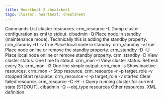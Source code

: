 ```yaml
---
title: Heartbeat 2 cheatsheet
tags: cluster, heartbeat, cheatsheet
---
```


Commands
List cluster resources.    crm_resource -L
Dump cluster configuration as xml to stdout.    cibadmin -Q
Place node in standby (maintenance mode). Technically this is adding the standby property.   crm_standby -U <hostname> -v true
Place local node in standby.  crm_standby -v true
Place node online or remove the standby property.  crm_standby -D -U <hostname>
Place local node online or remove standby property.   crm_standby -D
View cluster status. One time to stdout.  crm_mon -1
View cluster status. Refresh every 3s.    crm_mon -i3
One line simple output.    crm_mon -s
Show inactive resources.   crm_mon -r
Stop resource.    crm_resource -r <resource> -p target_role -v stopped
Start resource.   crm_resource -r <resource> -p target_role -v started
Clear failed resource.  crm_resource -C -H <host> -r <resource>
Query running cluster for current state (STDOUT).  cibadmin -Q --obj_type resources
Other resources.  XML definition
